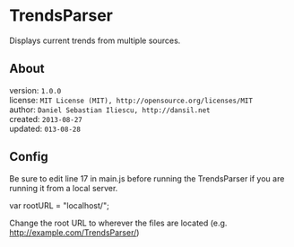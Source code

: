 TrendsParser
============

Displays current trends from multiple sources.

About
------------------

version: `1.0.0`  
license: `MIT License (MIT), http://opensource.org/licenses/MIT`  
author: `Daniel Sebastian Iliescu, http://dansil.net`  
created: `2013-08-27`  
updated: `013-08-28`

Config
------

Be sure to edit line 17 in main.js before running the TrendsParser if you are running it from a local server.

  var rootURL = "localhost/";

Change the root URL to wherever the files are located (e.g. http://example.com/TrendsParser/)
